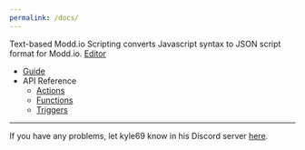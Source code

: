 ```yaml
---
permalink: /docs/
---
```

<title>Docs</title>

Text-based Modd.io Scripting converts Javascript syntax to JSON script format for Modd.io.
[Editor](..)

- [Guide](./guide.html)
- API Reference
  - [Actions](./api-actions.html)
  - [Functions](./api-functions.html)
  - [Triggers](./api-triggers.html)

---
If you have any problems, let kyle69 know in his Discord server [here](https://discord.gg/U9xyS5S).